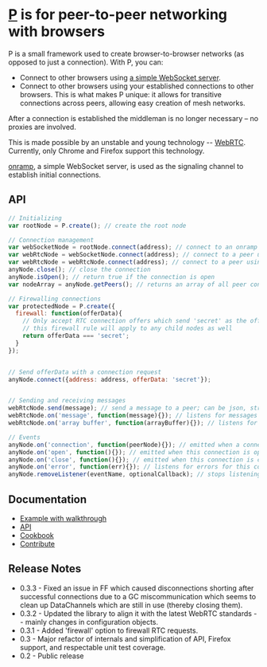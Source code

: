 # <a href="http://unsetbit.com/p">P</a> is for peer-to-peer networking with browsers

P is a small framework used to create browser-to-browser networks (as opposed to just a connection). With P, you can:

* Connect to other browsers using [a simple WebSocket server](https://github.com/oztu/onramp).
* Connect to other browsers using your established connections to other browsers. This is what makes P unique: it allows for transitive connections across peers, allowing easy creation of mesh networks.

After a connection is established the middleman is no longer necessary – no proxies are involved.

This is made possible by an unstable and young technology -- [WebRTC](http://www.webrtc.org/).
Currently, only Chrome and Firefox support this technology.

[onramp](https://github.com/oztu/onramp), a simple WebSocket server, is used as the signaling channel
to establish initial connections.

## API
```javascript
// Initializing
var rootNode = P.create(); // create the root node

// Connection management
var webSocketNode = rootNode.connect(address); // connect to an onramp WebSocket server
var webRtcNode = webSocketNode.connect(address); // connect to a peer using an onramp connection
var webRtcNode = webRtcNode.connect(address); // connect to a peer using an existing peer connection
anyNode.close(); // close the connection
anyNode.isOpen(); // return true if the connection is open
var nodeArray = anyNode.getPeers(); // returns an array of all peer connections

// Firewalling connections
var protectedNode = P.create({
  firewall: function(offerData){
    // Only accept RTC connection offers which send 'secret' as the offer data
    // this firewall rule will apply to any child nodes as well
    return offerData === 'secret';
  }
});


// Send offerData with a connection request
anyNode.connect({address: address, offerData: 'secret'});


// Sending and receiving messages
webRtcNode.send(message); // send a message to a peer; can be json, string, or arraybuffer
webRtcNode.on('message', function(message){}); // listens for messages from a peer
webRtcNode.on('array buffer', function(arrayBuffer){}); // listens for array buffers from a peer

// Events
anyNode.on('connection', function(peerNode){}); // emitted when a connection is made via this peer
anyNode.on('open', function(){}); // emitted when this connection is open and ready
anyNode.on('close', function(){}); // emitted when this connection is closed
anyNode.on('error', function(err){}); // listens for errors for this connection
anyNode.removeListener(eventName, optionalCallback); // stops listening to an event
```


## Documentation
* [Example with walkthrough](http://unsetbit.com/p/#walkthrough)
* [API](http://unsetbit.com/p/#use)
* [Cookbook](http://unsetbit.com/p/#cookbook)
* [Contribute](http://unsetbit.com/p/#contribute)

## Release Notes
* 0.3.3 - Fixed an issue in FF which caused disconnections shorting after successful connections due to a GC miscommunication which seems to clean up DataChannels which are still in use (thereby closing them).
* 0.3.2 - Updated the library to align it with the latest WebRTC standards -- mainly changes in configuration objects.
* 0.3.1 - Added 'firewall' option to firewall RTC requests.
* 0.3 - Major refactor of internals and simplification of API, Firefox support, and respectable unit test coverage.
* 0.2 - Public release
